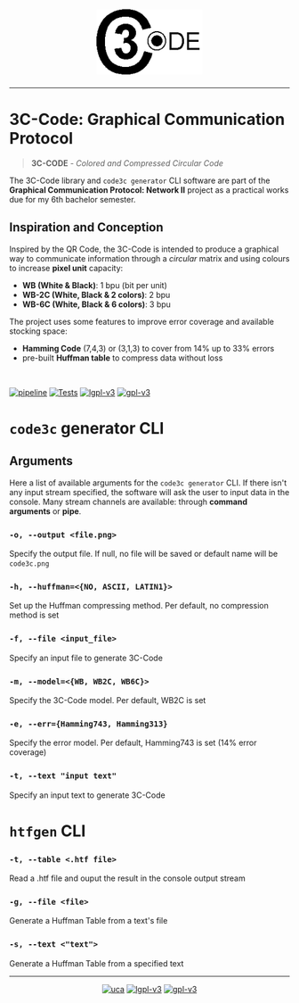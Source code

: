 <div align="center">
    <img alt="3ccode logo" src="resources/code3c.png" style="transform: scale(90%)" />
</div>

---
# 3C-Code: Graphical Communication Protocol
> **3C-CODE** - _Colored and Compressed Circular Code_

The 3C-Code library and `code3c generator` CLI software are part of the 
<b>Graphical Communication Protocol: Network II</b> project as a practical works 
due for my 6th bachelor semester.

## Inspiration and Conception

Inspired by the QR Code, the 3C-Code is intended to produce a graphical way to communicate
information through a <i>circular</i> matrix and using colours to increase <b>pixel unit</b> 
capacity:

<ul>
    <li><b>WB (White & Black)</b>: 1 bpu (bit per unit)</li>
    <li><b>WB-2C (White, Black & 2 colors)</b>: 2 bpu</li>
    <li><b>WB-6C (White, Black & 6 colors)</b>: 3 bpu</li>
</ul>

The project uses some features to improve error coverage and available stocking space:
<ul>
    <li><b>Hamming Code</b> (7,4,3) or (3,1,3) to cover from 14% up to 33% errors</li>
    <li>pre-built <b>Huffman table</b> to compress data without loss</li>
</ul>

<br/>

[![pipeline](https://gitlab.isima.fr/rinbaudelet/uca-l3_graphicalprot/badges/main/pipeline.svg)](https://gitlab.isima.fr/rinbaudelet/uca-l3_graphicalprot/-/pipelines?page=1&scope=all&ref=main)
[![Tests](https://gitlab.isima.fr/rinbaudelet/uca-l3_graphicalprot/-/badges/release.svg)](https://gitlab.isima.fr/rinbaudelet/uca-l3_graphicalprot/-/releases)
[![lgpl-v3](https://img.shields.io/github/license/madeshiro/3c-code?color=darkgreen&logo=license)](https://www.gnu.org/licenses/lgpl-3.0.html)
[![gpl-v3](https://img.shields.io/badge/license%20(CLI)-GPL--3.0-darkred)](https://www.gnu.org/licenses/gpl-3.0.html)

# `code3c` generator CLI

## Arguments

Here a list of available arguments for the `code3c generator` CLI.
If there isn't any input stream specified, the software will ask the user to input data in the console.
Many stream channels are available: through **command arguments** or **pipe**.

### `-o, --output <file.png>`  
Specify the output file. If null, no file will be saved or default name will be `code3c.png`
### `-h, --huffman=<{NO, ASCII, LATIN1}>`
Set up the Huffman compressing method. Per default, no compression method is set 
### `-f, --file <input_file>`
Specify an input file to generate 3C-Code
### `-m, --model=<{WB, WB2C, WB6C}>`
Specify the 3C-Code model. Per default, WB2C is set
### `-e, --err={Hamming743, Hamming313}`
Specify the error model. Per default, Hamming743 is set (14% error coverage)
### `-t, --text "input text"`
Specify an input text to generate 3C-Code

# `htfgen` CLI
### `-t, --table <.htf file>`  
Read a .htf file and ouput the result in the console output stream
### `-g, --file <file>`
Generate a Huffman Table from a text's file
### `-s, --text <"text">`
Generate a Huffman Table from a specified text

---
<div align="center">

[![uca](https://www.uca.fr/uas/ksup/LOGO_CLAIR/UCA__Logo_head.png)](https://www.uca.fr)
[![lgpl-v3](https://www.gnu.org/graphics/lgplv3-with-text-154x68.png)](https://www.gnu.org/licenses/lgpl-3.0.html)
[![gpl-v3](https://www.gnu.org/graphics/gplv3-with-text-136x68.png)](https://www.gnu.org/licenses/gpl-3.0.html)

</div>